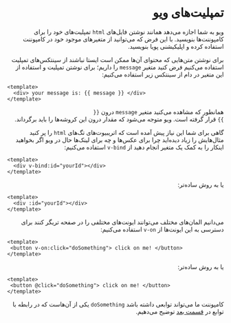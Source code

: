 <div dir="rtl">
<h1>
تمپلیت‌های ویو
</h1>

ویو به شما اجازه می‌دهد همانند نوشتن فایل‌های <code>html</code>
تمپلیت‌های خود را برای کامپوننت‌ها بنویسید.
با این فرض که می‌توانید از متغیر‌های موجود خود در کامپوننت استفاده کرده و اپلیکیشنی پویا بنویسید.

برای نوشتن متن‌هایی که محتوای آن‌ها ممکن است ایستا نباشند از سینتکس‌های تمپلیت استفاده می‌کنیم
فرض کنید متغیر <code>message</code>
را داریم؛ برای نوشتن تمپلیت و استفاده از این متغیر در دام از سینتکس زیر استفاده می‌کنیم:

<div dir="ltr">

```vue
<template>
  <div> your message is: {{ message }} </div>
</template>
```
</div>

 همانطور که مشاهده می‌کنید متغیر <code>message</code>
درون <code>{{ }}</code>
قرار گرفته است.
ویو متوجه می‌شود که مقدار درون این کروشه‌ها را باید برگرداند.

گاهی برای شما این نیاز پیش آمده است که اتریبیوت‌های تگ‌های 
<code>html</code>
 را پر کنید
مثال‌هایش را زیاد دیده‌اید چرا برای عکس‌ها و چه برای لینک‌ها حال در ویو اگر بخواهید 
اینکار را به کمک یک متغیر انجام دهید از <code>v-bind</code> استفاده می‌کنیم:

<div dir="ltr">

```vue
<template>
  <div v-bind:id="yourId"></div>
</template>
```
</div>

یا به روش ساده‌تر:

<div dir="ltr">

```vue
<template>
  <div :id="yourId"></div>
</template>
```

</div>

می‌دانیم المان‌های مختلف می‌توانند ایونت‌های مختلفی را در صفحه تریگر کنند
برای دسترسی به این ایونت‌ها از <code>v-on</code>
استفاده می‌کنیم:

<div dir="ltr">

```vue
<template>
 <button v-on:click="doSomething"> click on me! </button>
</template>
```
</div>

یا به روش ساده‌تر:

<div dir="ltr">

```vue
<template>
 <button @click="doSomething"> click on me! </button>
</template>
```

</div>

کامپوننت ما می‌تواند توابعی داشته باشد
<code>doSomething</code>
یکی از آن‌هاست که در رابطه با توابع در
[قسمت بعد](reactivityFundamentals.md)
توضیح می‌دهیم.
</div>


